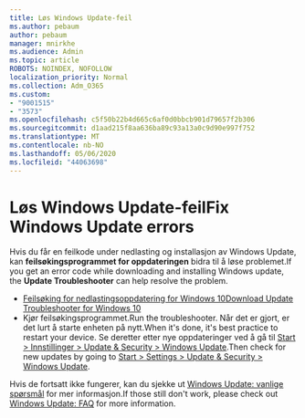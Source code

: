 ```yaml
---
title: Løs Windows Update-feil
ms.author: pebaum
author: pebaum
manager: mnirkhe
ms.audience: Admin
ms.topic: article
ROBOTS: NOINDEX, NOFOLLOW
localization_priority: Normal
ms.collection: Adm_O365
ms.custom:
- "9001515"
- "3573"
ms.openlocfilehash: c5f50b22b4d665c6af0d0bbcb901d79657f2b306
ms.sourcegitcommit: d1aad215f8aa636ba89c93a13a0c9d90e997f752
ms.translationtype: MT
ms.contentlocale: nb-NO
ms.lasthandoff: 05/06/2020
ms.locfileid: "44063698"
---
```

# <a name="fix-windows-update-errors"></a><span data-ttu-id="d75a1-102">Løs Windows Update-feil</span><span class="sxs-lookup"><span data-stu-id="d75a1-102">Fix Windows Update errors</span></span>

<span data-ttu-id="d75a1-103">Hvis du får en feilkode under nedlasting og installasjon av Windows Update, kan **feilsøkingsprogrammet for oppdateringen** bidra til å løse problemet.</span><span class="sxs-lookup"><span data-stu-id="d75a1-103">If you get an error code while downloading and installing Windows update, the **Update Troubleshooter** can help resolve the problem.</span></span>

- [<span data-ttu-id="d75a1-104">Feilsøking for nedlastingsoppdatering for Windows 10</span><span class="sxs-lookup"><span data-stu-id="d75a1-104">Download Update Troubleshooter for Windows 10</span></span>](https://support.microsoft.com/help/4027322/windows-update-troubleshooter)
- <span data-ttu-id="d75a1-105">Kjør feilsøkingsprogrammet.</span><span class="sxs-lookup"><span data-stu-id="d75a1-105">Run the troubleshooter.</span></span> <span data-ttu-id="d75a1-106">Når det er gjort, er det lurt å starte enheten på nytt.</span><span class="sxs-lookup"><span data-stu-id="d75a1-106">When it's done, it's best practice to restart your device.</span></span> <span data-ttu-id="d75a1-107">Se deretter etter nye oppdateringer ved å gå til [Start > Innstillinger > Update & Security > Windows Update](ms-settings:windowsupdate).</span><span class="sxs-lookup"><span data-stu-id="d75a1-107">Then check for new updates by going to [Start > Settings > Update & Security > Windows Update](ms-settings:windowsupdate).</span></span>

<span data-ttu-id="d75a1-108">Hvis de fortsatt ikke fungerer, kan du sjekke ut [Windows Update: vanlige spørsmål](https://support.microsoft.com/help/12373/windows-update-faq) for mer informasjon.</span><span class="sxs-lookup"><span data-stu-id="d75a1-108">If those still don't work, please check out [Windows Update: FAQ](https://support.microsoft.com/help/12373/windows-update-faq) for more information.</span></span>
